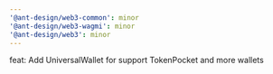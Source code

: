 ```yaml
---
'@ant-design/web3-common': minor
'@ant-design/web3-wagmi': minor
'@ant-design/web3': minor
---
```


feat: Add UniversalWallet for support TokenPocket and more wallets
